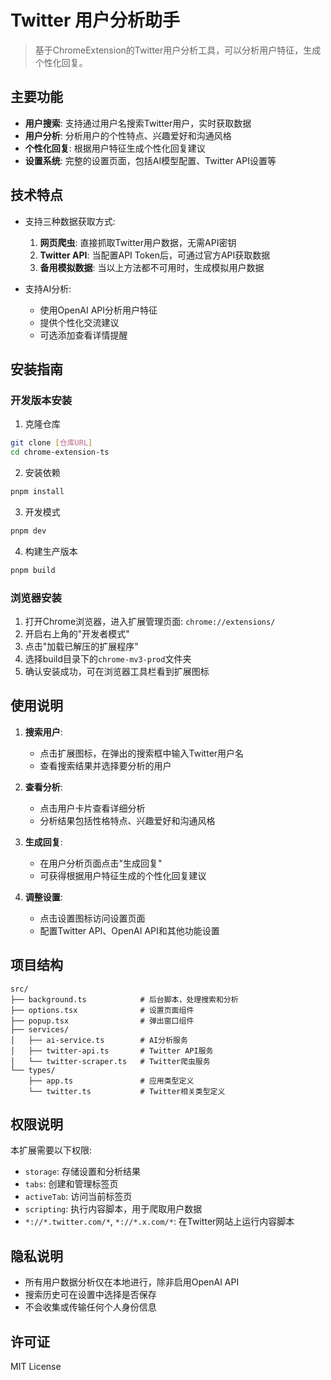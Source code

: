 # Twitter 用户分析助手

> 基于ChromeExtension的Twitter用户分析工具，可以分析用户特征，生成个性化回复。

## 主要功能

- **用户搜索**: 支持通过用户名搜索Twitter用户，实时获取数据
- **用户分析**: 分析用户的个性特点、兴趣爱好和沟通风格
- **个性化回复**: 根据用户特征生成个性化回复建议
- **设置系统**: 完整的设置页面，包括AI模型配置、Twitter API设置等

## 技术特点

- 支持三种数据获取方式:
  1. **网页爬虫**: 直接抓取Twitter用户数据，无需API密钥
  2. **Twitter API**: 当配置API Token后，可通过官方API获取数据
  3. **备用模拟数据**: 当以上方法都不可用时，生成模拟用户数据

- 支持AI分析:
  - 使用OpenAI API分析用户特征
  - 提供个性化交流建议
  - 可选添加查看详情提醒

## 安装指南

### 开发版本安装

1. 克隆仓库
```bash
git clone [仓库URL]
cd chrome-extension-ts
```

2. 安装依赖
```bash
pnpm install
```

3. 开发模式
```bash
pnpm dev
```

4. 构建生产版本
```bash
pnpm build
```

### 浏览器安装

1. 打开Chrome浏览器，进入扩展管理页面: `chrome://extensions/`
2. 开启右上角的"开发者模式"
3. 点击"加载已解压的扩展程序"
4. 选择build目录下的`chrome-mv3-prod`文件夹
5. 确认安装成功，可在浏览器工具栏看到扩展图标

## 使用说明

1. **搜索用户**:
   - 点击扩展图标，在弹出的搜索框中输入Twitter用户名
   - 查看搜索结果并选择要分析的用户

2. **查看分析**:
   - 点击用户卡片查看详细分析
   - 分析结果包括性格特点、兴趣爱好和沟通风格

3. **生成回复**:
   - 在用户分析页面点击"生成回复"
   - 可获得根据用户特征生成的个性化回复建议

4. **调整设置**:
   - 点击设置图标访问设置页面
   - 配置Twitter API、OpenAI API和其他功能设置

## 项目结构

```
src/
├── background.ts            # 后台脚本，处理搜索和分析
├── options.tsx              # 设置页面组件
├── popup.tsx                # 弹出窗口组件
├── services/
│   ├── ai-service.ts        # AI分析服务
│   ├── twitter-api.ts       # Twitter API服务
│   └── twitter-scraper.ts   # Twitter爬虫服务
└── types/
    ├── app.ts               # 应用类型定义
    └── twitter.ts           # Twitter相关类型定义
```

## 权限说明

本扩展需要以下权限:

- `storage`: 存储设置和分析结果
- `tabs`: 创建和管理标签页
- `activeTab`: 访问当前标签页
- `scripting`: 执行内容脚本，用于爬取用户数据
- `*://*.twitter.com/*`, `*://*.x.com/*`: 在Twitter网站上运行内容脚本

## 隐私说明

- 所有用户数据分析仅在本地进行，除非启用OpenAI API
- 搜索历史可在设置中选择是否保存
- 不会收集或传输任何个人身份信息

## 许可证

MIT License
